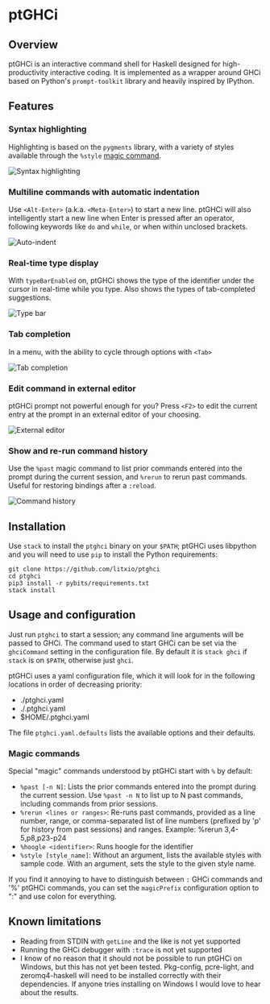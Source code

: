 # ptGHCi

## Overview

ptGHCi is an interactive command shell for Haskell designed for high-productivity interactive coding.  It is implemented as a wrapper around GHCi based on Python's `prompt-toolkit` library and heavily inspired by IPython.  

## Features

### Syntax highlighting

Highlighting is based on the `pygments` library, with a variety of styles available through the `%style` [magic command](#magic-commands).

![Syntax highlighting](https://litxio.github.io/ptghci/images/syntax_highlight.svg)

### Multiline commands with automatic indentation

Use `<Alt-Enter>` (a.k.a. `<Meta-Enter>`) to start a new line.  ptGHCi will also intelligently start a new line when Enter is pressed after an operator, following keywords like `do` and `while`, or when within unclosed brackets.

![Auto-indent](https://litxio.github.io/ptghci/images/autoindent.svg)

### Real-time type display

With `typeBarEnabled` on, ptGHCi shows the type of the identifier under the cursor in real-time while you type.  Also shows the types of tab-completed suggestions.

![Type bar](https://litxio.github.io/ptghci/images/type_bar.svg)

### Tab completion

In a menu, with the ability to cycle through options with `<Tab>`

![Tab completion](https://litxio.github.io/ptghci/images/tab_completion.svg)

### Edit command in external editor

ptGHCi prompt not powerful enough for you?  Press `<F2>` to edit the current entry at the prompt in an external editor of your choosing.

![External editor](https://litxio.github.io/ptghci/images/external_editor.svg)

### Show and re-run command history

Use the `%past` magic command to list prior commands entered into the prompt during the current session, and `%rerun` to rerun past commands.  Useful for restoring bindings after a `:reload`.  

![Command history](https://litxio.github.io/ptghci/images/history.svg)

## Installation

Use `stack` to install the `ptghci` binary on your `$PATH`; ptGHCi uses libpython and you will need to use `pip` to install the Python requirements:

```
git clone https://github.com/litxio/ptghci
cd ptghci
pip3 install -r pybits/requirements.txt
stack install
```

## Usage and configuration

Just run `ptghci` to start a session; any command line arguments will be passed to GHCi.  The command used to start GHCi can be set via the `ghciCommand` setting in the configuration file.  By default it is `stack ghci` if `stack` is on `$PATH`, otherwise just `ghci`.

ptGHCi uses a yaml configuration file, which it will look for in the following locations in order of decreasing priority:

 * ./ptghci.yaml
 * ./.ptghci.yaml
 * $HOME/.ptghci.yaml

The file `ptghci.yaml.defaults` lists the available options and their defaults.  

### Magic commands

Special "magic" commands understood by ptGHCi start with `%` by default:

 * `%past [-n N]`: Lists the prior commands entered into the prompt during the current session.  Use `%past -n N` to list up to N past commands, including commands from prior sessions.
 * `%rerun <lines or ranges>`: Re-runs past commands, provided as a line number, range, or comma-separated list of line numbers (prefixed by 'p' for history from past sessions) and ranges. Example: %rerun 3,4-5,p8,p23-p24
 * `%hoogle <identifier>`: Runs hoogle for the identifier
 * `%style [style_name]`: Without an argument, lists the available styles with sample code.  With an argument, sets the style to the given style name.  

 If you find it annoying to have to distinguish between `:` GHCi commands and '%' ptGHCi commands, you can set the `magicPrefix` configuration option to ":" and use colon for everything.


## Known limitations

 * Reading from STDIN with `getLine` and the like is not yet supported
 * Running the GHCi debugger with `:trace` is not yet supported
 * I know of no reason that it should not be possible to run ptGHCi on Windows, but this has not yet been tested.  Pkg-config, pcre-light, and zeromq4-haskell will need to be installed correctly with their dependencies.  If anyone tries installing on Windows I would love to hear about the results.
